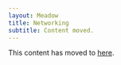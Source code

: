 ```yaml
---
layout: Meadow
title: Networking
subtitle: Content moved.
---
```


This content has moved to [here](../../Meadow.OS/Networking/).
